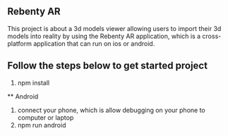 ## Rebenty AR
This project is about a 3d models viewer allowing users to import their 3d models into reality by using the Rebenty AR application, which is a cross-platform application that can run on ios or android.

## Follow the steps below to get started project
1. npm install

** Android
1. connect your phone, which is allow debugging on your phone to computer or laptop
2. npm run android
